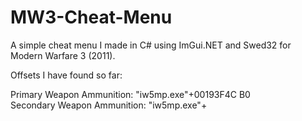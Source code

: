 # MW3-Cheat-Menu
A simple cheat menu I made in C# using ImGui.NET and Swed32 for Modern Warfare 3 (2011).

Offsets I have found so far:

Primary Weapon Ammunition: "iw5mp.exe"+00193F4C B0\
Secondary Weapon Ammunition: "iw5mp.exe"+
